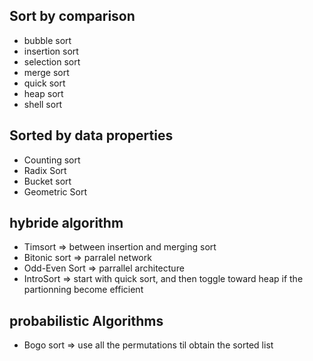 ## Sort by comparison
- bubble sort
- insertion sort
- selection sort
- merge sort
- quick sort
- heap sort
- shell sort

## Sorted by data properties
- Counting sort
- Radix Sort
- Bucket sort
- Geometric Sort

## hybride algorithm
- Timsort => between insertion and merging sort
- Bitonic sort => parralel network
- Odd-Even Sort => parrallel architecture
- IntroSort => start with quick sort, and then toggle toward heap if the partionning become efficient

## probabilistic Algorithms
- Bogo sort => use all the permutations til obtain the sorted list
